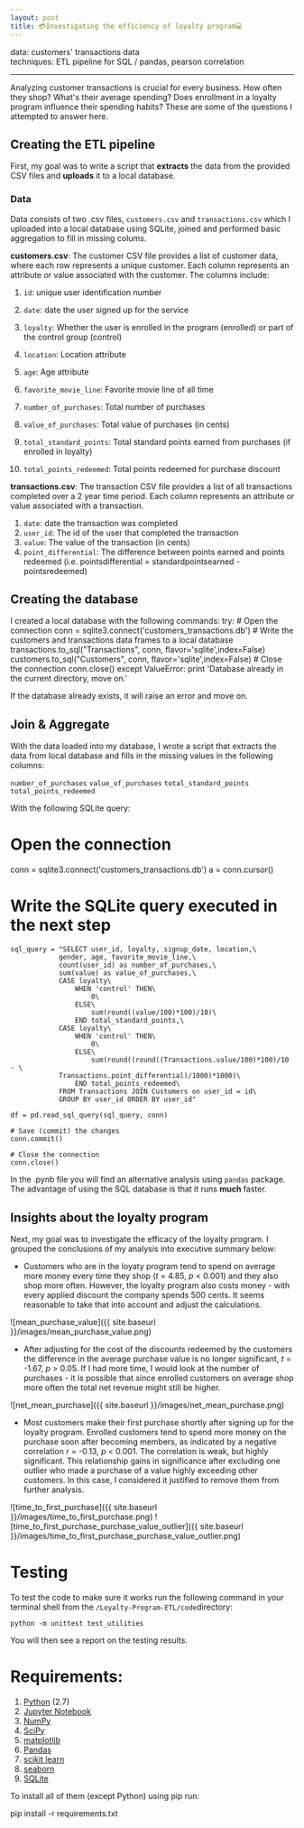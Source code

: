 ```yaml
---
layout: post
title: 💳Investigating the efficiency of loyalty program💻
---
```

data: customers' transactions data  
techniques: ETL pipeline for SQL / pandas, pearson correlation

---

Analyzing customer transactions is crucial for every business. How often they shop? What's their average spending? Does enrollment in a loyalty program influence their spending habits? These are some of the questions I attempted to answer here. 

## Creating the ETL pipeline

First, my goal was to write a script that __extracts__ the data from the provided CSV files and __uploads__ it to a local database.

### Data

Data consists of two .csv files, <code>customers.csv</code> and <code>transactions.csv</code> which I uploaded into a local database using SQLite, joined and performed basic aggregation to fill in missing colums. 

__customers.csv__: The customer CSV file provides a list of customer data, where each row represents a unique customer. Each column represents an attribute or value associated with the customer. The columns include:

1. <code>id</code>: unique user identification number

2. <code>date</code>: date the user signed up for the service

3. <code>loyalty</code>: Whether the user is enrolled in the program (enrolled) or part of the control group (control)

4. <code>location</code>: Location attribute

5. <code>age</code>: Age attribute

6. <code>favorite_movie_line</code>: Favorite movie line of all time

7. <code>number_of_purchases</code>: Total number of purchases

8. <code>value_of_purchases</code>: Total value of purchases (in cents)

9. <code>total_standard_points</code>: Total standard points earned from purchases (if enrolled in loyalty)

10. <code>total_points_redeemed</code>: Total points redeemed for purchase discount

__transactions.csv__: The transaction CSV file provides a list of all transactions completed over a 2 year time period. Each column represents an attribute or value associated with a transaction.

1. <code>date</code>: date the transaction was completed
2. <code>user_id</code>: The id of the user that completed the transaction
3. <code>value</code>: The value of the transaction (in cents)
4. <code>point_differential</code>: The difference between points earned and points redeemed (i.e. pointsdifferential = standardpointsearned - pointsredeemed)

## Creating the database

I created a local database with the following commands:
   try:
        # Open the connection
        conn = sqlite3.connect('customers_transactions.db')
        # Write the customers and transactions data frames to a local database
        transactions.to_sql("Transactions", conn, flavor='sqlite',index=False)
        customers.to_sql("Customers", conn, flavor='sqlite',index=False)
        # Close the connection
        conn.close()
    except ValueError:
        print 'Database already in the current directory, move on.'


If the database already exists, it will raise an error and move on.

## Join & Aggregate

With the data loaded into my database, I wrote a script that extracts the data from local database and fills in the missing values in the following columns:

<code>number_of_purchases</code>
<code>value_of_purchases</code>
<code>total_standard_points</code>
<code>total_points_redeemed</code>

With the following SQLite query:

   # Open the connection
   conn = sqlite3.connect('customers_transactions.db')
   a = conn.cursor()

   # Write the SQLite query executed in the next step
    sql_query = "SELECT user_id, loyalty, signup_date, location,\
                gender, age, favorite_movie_line,\
                count(user_id) as number_of_purchases,\
                sum(value) as value_of_purchases,\
                CASE loyalty\
                    WHEN 'control' THEN\
                        0\
                    ELSE\
                        sum(round((value/100)*100)/10)\
                    END total_standard_points,\
                CASE loyalty\
                    WHEN 'control' THEN\
                        0\
                    ELSE\
                        sum(round((round((Transactions.value/100)*100)/10 - \
                Transactions.point_differential)/1000)*1000)\
                    END total_points_redeemed\
                FROM Transactions JOIN Customers on user_id = id\
                GROUP BY user_id ORDER BY user_id"

    df = pd.read_sql_query(sql_query, conn)

    # Save (commit) the changes
    conn.commit()

    # Close the connection
    conn.close()

In the .pynb file you will find an alternative analysis using <code>pandas</code> package. The advantage of using the SQL database is that it runs __much__ faster.

## Insights about the loyalty program

Next, my goal was to investigate the efficacy of the loyalty program. I grouped the conclusions of my analysis into executive summary below:

- Customers who are in the loyaty program tend to spend on average more money every time they shop (*t* = 4.85, *p* < 0.001) and they also shop more often. However, the loyalty program also costs money - with every applied discount the company spends 500 cents. It seems reasonable to take that into account and adjust the calculations.

![mean_purchase_value]({{ site.baseurl }}/images/mean_purchase_value.png)

- After adjusting for the cost of the discounts redeemed by the customers the difference in the average purchase value is no longer significant, *t* = -1.67, *p* > 0.05. If I had more time, I would look at the number of purchases - it is possible that since enrolled customers on average shop more often the total net revenue might still be higher.

![net_mean_purchase]({{ site.baseurl }}/images/net_mean_purchase.png)

- Most customers make their first purchase shortly after signing up for the loyalty program. Enrolled customers tend to spend more money on the purchase soon after becoming members, as indicated by a negative correlation *r* = -0.13, *p* < 0.001. The correlation is weak, but highly significant. This relationship gains in significance after excluding one outlier who made a purchase of a value highly exceeding other customers. In this case, I considered it justified to remove them from further analysis.

![time_to_first_purchase]({{ site.baseurl }}/images/time_to_first_purchase.png)
![time_to_first_purchase_purchase_value_outlier]({{ site.baseurl }}/images/time_to_first_purchase_purchase_value_outlier.png)

# Testing

To test the code to make sure it works run the following command in your terminal shell from the <code>/Loyalty-Program-ETL/code</code>directory:

    python -m unittest test_utilities    

You will then see a report on the testing results.

# Requirements:

1. <a href="https://www.python.org/"> Python</a> (2.7)
2. <a href="http://jupyter.org/">Jupyter Notebook</a>
3. <a href="http://www.numpy.org/">NumPy</a>
4. <a href="http://www.scipy.org/">SciPy</a>
5. <a href="http://matplotlib.org/">matplotlib</a>
6. <a href="http://pandas.pydata.org">Pandas</a>
7. <a href="http://scikit-learn.org/stable/">scikit learn</a>
8. <a href="http://seaborn.pydata.org">seaborn</a>
9. <a href="https://www.sqlite.org">SQLite</a>

To install all of them (except Python) using pip run:

   pip install -r requirements.txt


